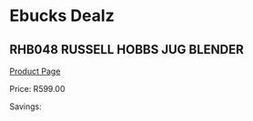 
# Ebucks Dealz
## RHB048 RUSSELL HOBBS JUG BLENDER
[Product Page](https://www.ebucks.com/web/shop/productSelected.do?prodId=1084070542&catId=704987863)

Price: R599.00

Savings: 


	